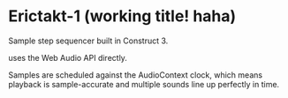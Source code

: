 # Erictakt-1 (working title! haha)

Sample step sequencer built in Construct 3.  

uses the Web Audio API directly.  

Samples are scheduled against the AudioContext clock, which means playback is sample-accurate and multiple sounds line up perfectly in time.  
